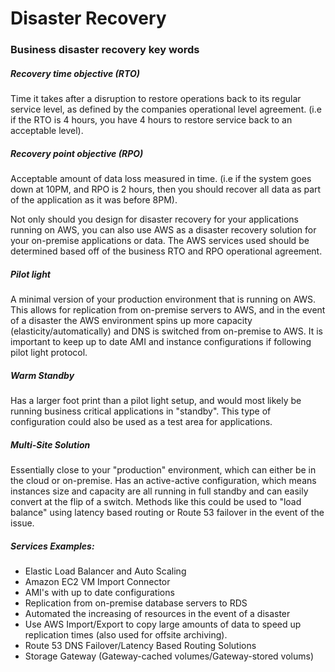 # Disaster Recovery

### Business disaster recovery key words

##### Recovery time objective (RTO)

Time it takes after a disruption to restore operations back to its regular
service level, as defined by the companies operational level agreement. (i.e if
the RTO is 4 hours, you have 4 hours to restore service back to an acceptable
level).

##### Recovery point objective (RPO)

Acceptable amount of data loss measured in time. (i.e if the system goes down at
10PM, and RPO is 2 hours, then you should recover all data as part of the
application as it was before 8PM).

Not only should you design for disaster recovery for your applications running
on AWS, you can also use AWS as a disaster recovery solution for your on-premise
applications or data. The AWS services used should be determined based off of
the business RTO and RPO operational agreement.

##### Pilot light

A minimal version of your production environment that is running on AWS. This
allows for replication from on-premise servers to AWS, and in the event of
a disaster the AWS environment spins up more capacity (elasticity/automatically)
and DNS is switched from on-premise to AWS. It is important to keep up to date
AMI and instance configurations if following pilot light protocol.

##### Warm Standby

Has a larger foot print than a pilot light setup, and would most likely be
running business critical applications in "standby". This type of configuration
could also be used as a test area for applications.

##### Multi-Site Solution

Essentially close to your "production" environment, which can either be in the
cloud or on-premise. Has an active-active configuration, which means instances
size and capacity are all running in full standby and can easily convert at the
flip of a switch. Methods like this could be used to "load balance" using
latency based routing or Route 53 failover in the event of the issue.

##### Services Examples:

- Elastic Load Balancer and Auto Scaling
- Amazon EC2 VM Import Connector
- AMI's with up to date configurations
- Replication from on-premise database servers to RDS
- Automated the increasing of resources in the event of a disaster
- Use AWS Import/Export to copy large amounts of data to speed up replication
  times (also used for offsite archiving).
- Route 53 DNS Failover/Latency Based Routing Solutions
- Storage Gateway (Gateway-cached volumes/Gateway-stored volums)
